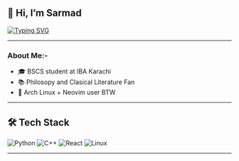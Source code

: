 ## 👋 Hi, I’m Sarmad
[![Typing SVG](https://readme-typing-svg.herokuapp.com?size=25&color=yellow&lines=Quant+Development;Machine+Learning+Engineer;Linux+Enthusiast)](https://git.io/typing-svg)

---

###  About Me:-
- 🎓 BSCS student at IBA Karachi  
- 📚 Philosopy and Clasical Literature Fan 
- 🐧 Arch Linux + Neovim user BTW 

---

## 🛠 Tech Stack
![Python](https://img.shields.io/badge/Python-3776AB?style=flat&logo=python&logoColor=white)
![C++](https://img.shields.io/badge/C++-00599C?style=flat&logo=cplusplus&logoColor=white)
![React](https://img.shields.io/badge/React-20232A?style=flat&logo=react&logoColor=61DAFB)
![Linux](https://img.shields.io/badge/Linux-FCC624?style=flat&logo=linux&logoColor=black)

---

<!---
DerAnsari/DerAnsari is a ✨ special ✨ repository because its `README.md` (this file) appears on your GitHub profile.
You can click the Preview link to take a look at your changes.
--->
